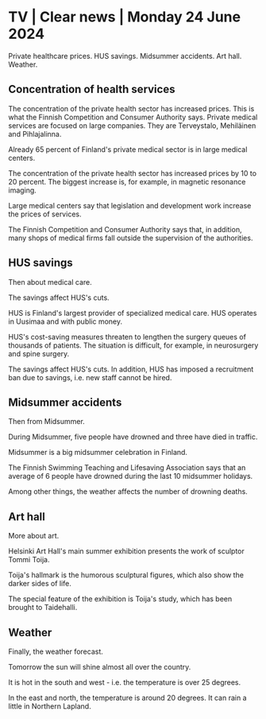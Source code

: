 # TV \| Clear news \| Monday 24 June 2024

Private healthcare prices. HUS savings. Midsummer accidents. Art hall. Weather.

## Concentration of health services

The concentration of the private health sector has increased prices. This is what the Finnish Competition and Consumer Authority says. Private medical services are focused on large companies. They are Terveystalo, Mehiläinen and Pihlajalinna.

Already 65 percent of Finland's private medical sector is in large medical centers.

The concentration of the private health sector has increased prices by 10 to 20 percent. The biggest increase is, for example, in magnetic resonance imaging.

Large medical centers say that legislation and development work increase the prices of services.

The Finnish Competition and Consumer Authority says that, in addition, many shops of medical firms fall outside the supervision of the authorities.

## HUS savings

Then about medical care.

The savings affect HUS's cuts.

HUS is Finland's largest provider of specialized medical care. HUS operates in Uusimaa and with public money.

HUS's cost-saving measures threaten to lengthen the surgery queues of thousands of patients. The situation is difficult, for example, in neurosurgery and spine surgery.

The savings affect HUS's cuts. In addition, HUS has imposed a recruitment ban due to savings, i.e. new staff cannot be hired.

## Midsummer accidents

Then from Midsummer.

During Midsummer, five people have drowned and three have died in traffic.

Midsummer is a big midsummer celebration in Finland.

The Finnish Swimming Teaching and Lifesaving Association says that an average of 6 people have drowned during the last 10 midsummer holidays.

Among other things, the weather affects the number of drowning deaths.

## Art hall

More about art.

Helsinki Art Hall's main summer exhibition presents the work of sculptor Tommi Toija.

Toija's hallmark is the humorous sculptural figures, which also show the darker sides of life.

The special feature of the exhibition is Toija's study, which has been brought to Taidehalli.

## Weather

Finally, the weather forecast.

Tomorrow the sun will shine almost all over the country.

It is hot in the south and west - i.e. the temperature is over 25 degrees.

In the east and north, the temperature is around 20 degrees. It can rain a little in Northern Lapland.

